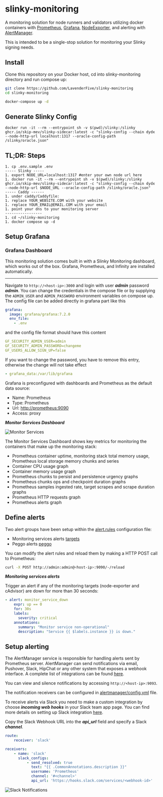 # slinky-monitoring

A monitoring solution for node runners and validators utilizing docker containers with [Prometheus](https://prometheus.io/), [Grafana](http://grafana.org/), [NodeExporter](https://github.com/prometheus/node_exporter), and alerting with [AlertManager](https://github.com/prometheus/alertmanager). 

This is intended to be a single-stop solution for monitoring your Slinky signing needs.

## Install

Clone this repository on your Docker host, cd into slinky-monitoring directory and run compose up:

```bash
git clone https://github.com/LavenderFive/slinky-monitoring
cd slinky-monitoring

docker-compose up -d
```

## Generate Slinky Config
```
docker run -it --rm --entrypoint sh -v $(pwd)/slinky:/slinky ghcr.io/skip-mev/slinky-sidecar:latest -c "slinky-config --chain dydx --node-http-url localhost:1317 --oracle-config-path /slinky/oracle.json"
```

## TL;DR: Steps
```
1. cp .env.sample .env
----- Slinky -----
1. export NODE_URL=localhost:1317 #enter your own node url here
1. docker run -it --rm --entrypoint sh -v $(pwd)/slinky:/slinky ghcr.io/skip-mev/slinky-sidecar:latest -c "slinky-config --chain dydx --node-http-url $NODE_URL --oracle-config-path /slinky/oracle.json"
----- Caddy ------
1. under caddy/Caddyfile:
1. replace YOUR_WEBSITE.COM with your website
1. replace YOUR_EMAIL@EMAIL.COM with your email
1. point your dns to your monitoring server
-----------------
1. cd ~/slinky-monitoring
1. docker compose up -d
```

## Setup Grafana

### Grafana  Dashboard
This monitoring solution comes built in with a Slinky Monitoring dashboard, 
which works out of the box. Grafana, Prometheus, and Infinity are installed 
automatically.

---

Navigate to `http://<host-ip>:3000` and login with user ***admin*** password ***admin***. You can change the credentials in the compose file or by supplying the `ADMIN_USER` and `ADMIN_PASSWORD` environment variables on compose up. The config file can be added directly in grafana part like this

```yaml
grafana:
  image: grafana/grafana:7.2.0
  env_file:
    - .env
```

and the config file format should have this content

```yaml
GF_SECURITY_ADMIN_USER=admin
GF_SECURITY_ADMIN_PASSWORD=changeme
GF_USERS_ALLOW_SIGN_UP=false
```

If you want to change the password, you have to remove this entry, otherwise the change will not take effect

```yaml
- grafana_data:/var/lib/grafana
```

Grafana is preconfigured with dashboards and Prometheus as the default data source:

* Name: Prometheus
* Type: Prometheus
* Url: [http://prometheus:9090](http://prometheus:9090)
* Access: proxy

***Monitor Services Dashboard***

![Monitor Services](https://raw.githubusercontent.com/LavenderFive/slinky-monitoring/master/screens/Grafana_Prometheus.png)

The Monitor Services Dashboard shows key metrics for monitoring the containers that make up the monitoring stack:

* Prometheus container uptime, monitoring stack total memory usage, Prometheus local storage memory chunks and series
* Container CPU usage graph
* Container memory usage graph
* Prometheus chunks to persist and persistence urgency graphs
* Prometheus chunks ops and checkpoint duration graphs
* Prometheus samples ingested rate, target scrapes and scrape duration graphs
* Prometheus HTTP requests graph
* Prometheus alerts graph

## Define alerts

Two alert groups have been setup within the [alert.rules](https://github.com/LavenderFive/slinky-monitoring/blob/master/prometheus/alert.rules) configuration file:

* Monitoring services alerts [targets](https://github.com/LavenderFive/slinky-monitoring/blob/master/prometheus/alert.rules#L13-L22)
* Peggo alerts [peggo](https://github.com/LavenderFive/slinky-monitoring/blob/master/prometheus/alert.rules#L2-L11)

You can modify the alert rules and reload them by making a HTTP POST call to Prometheus:

```bash
curl -X POST http://admin:admin@<host-ip>:9090/-/reload
```

***Monitoring services alerts***

Trigger an alert if any of the monitoring targets (node-exporter and cAdvisor) are down for more than 30 seconds:

```yaml
- alert: monitor_service_down
    expr: up == 0
    for: 30s
    labels:
      severity: critical
    annotations:
      summary: "Monitor service non-operational"
      description: "Service {{ $labels.instance }} is down."
```


## Setup alerting

The AlertManager service is responsible for handling alerts sent by Prometheus server.
AlertManager can send notifications via email, Pushover, Slack, HipChat or any other system that exposes a webhook interface.
A complete list of integrations can be found [here](https://prometheus.io/docs/alerting/configuration).

You can view and silence notifications by accessing `http://<host-ip>:9093`.

The notification receivers can be configured in [alertmanager/config.yml](https://github.com/LavenderFive/slinky-monitoring/blob/master/alertmanager/config.yml) file.

To receive alerts via Slack you need to make a custom integration by choose ***incoming web hooks*** in your Slack team app page.
You can find more details on setting up Slack integration [here](http://www.robustperception.io/using-slack-with-the-alertmanager/).

Copy the Slack Webhook URL into the ***api_url*** field and specify a Slack ***channel***.

```yaml
route:
    receiver: 'slack'

receivers:
    - name: 'slack'
      slack_configs:
          - send_resolved: true
            text: "{{ .CommonAnnotations.description }}"
            username: 'Prometheus'
            channel: '#<channel>'
            api_url: 'https://hooks.slack.com/services/<webhook-id>'
```

![Slack Notifications](https://raw.githubusercontent.com/LavenderFive/slinky-monitoring/master/screens/Slack_Notifications.png)
